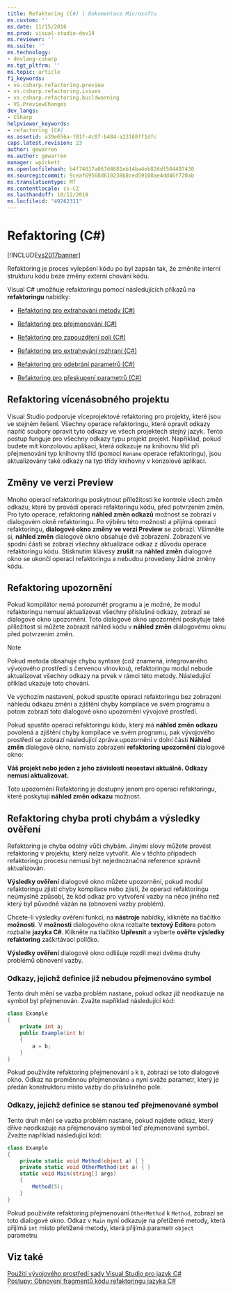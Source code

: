 ```yaml
---
title: Refaktoring (C#) | Dokumentace Microsoftu
ms.custom: ''
ms.date: 11/15/2016
ms.prod: visual-studio-dev14
ms.reviewer: ''
ms.suite: ''
ms.technology:
- devlang-csharp
ms.tgt_pltfrm: ''
ms.topic: article
f1_keywords:
- vs.csharp.refactoring.preview
- vs.csharp.refactoring.issues
- vs.csharp.refactoring.buildwarning
- VS.PreviewChanges
dev_langs:
- CSharp
helpviewer_keywords:
- refactoring [C#]
ms.assetid: a39e656a-f81f-4c87-b484-a23168ff1dfc
caps.latest.revision: 23
author: gewarren
ms.author: gewarren
manager: wpickett
ms.openlocfilehash: b4f74017a067d4681eb14ba4eb826df504497430
ms.sourcegitcommit: 9ceaf69568d61023868ced59108ae4dd46f720ab
ms.translationtype: MT
ms.contentlocale: cs-CZ
ms.lasthandoff: 10/12/2018
ms.locfileid: "49262311"
---
```

# <a name="refactoring-c"></a>Refaktoring (C#)
[!INCLUDE[vs2017banner](../includes/vs2017banner.md)]

Refaktoring je proces vylepšení kódu po byl zapsán tak, že změníte interní strukturu kódu beze změny externí chování kódu.  
  
 Visual C# umožňuje refaktoringu pomocí následujících příkazů na **refaktoringu** nabídky:  
  
-   [Refaktoring pro extrahování metody (C#)](../csharp-ide/extract-method-refactoring-csharp.md)  
  
-   [Refaktoring pro přejmenování (C#)](../csharp-ide/rename-refactoring-csharp.md)  
  
-   [Refaktoring pro zapouzdření polí (C#)](../csharp-ide/encapsulate-field-refactoring-csharp.md)  
  
-   [Refaktoring pro extrahování rozhraní (C#)](../csharp-ide/extract-interface-refactoring-csharp.md)  
  
-   [Refaktoring pro odebrání parametrů (C#)](../csharp-ide/remove-parameters-refactoring-csharp.md)  
  
-   [Refaktoring pro přeskupení parametrů (C#)](../csharp-ide/reorder-parameters-refactoring-csharp.md)  
  
## <a name="multi-project-refactoring"></a>Refaktoring vícenásobného projektu  
 Visual Studio podporuje víceprojektové refaktoring pro projekty, které jsou ve stejném řešení. Všechny operace refaktoringu, které opravit odkazy napříč soubory opravit tyto odkazy ve všech projektech stejný jazyk. Tento postup funguje pro všechny odkazy typu projekt projekt. Například, pokud budete mít konzolovou aplikaci, která odkazuje na knihovnu tříd při přejmenování typ knihovny tříd (pomocí `Rename` operace refaktoringu), jsou aktualizovány také odkazy na typ třídy knihovny v konzolové aplikaci.  
  
## <a name="changes-preview"></a>Změny ve verzi Preview  
 Mnoho operací refaktoringu poskytnout příležitosti ke kontrole všech změn odkazu, které by provádí operaci refaktoringu kódu, před potvrzením změn. Pro tyto operace, refaktoring **náhled změn odkazů** možnost se zobrazí v dialogovém okně refaktoringu. Po výběru této možnosti a přijímá operaci refaktoringu, **dialogové okno změny ve verzi Preview** se zobrazí. Všimněte si, **náhled změn** dialogové okno obsahuje dvě zobrazení. Zobrazení ve spodní části se zobrazí všechny aktualizace odkaz z důvodu operace refaktoringu kódu. Stisknutím klávesy **zrušit** na **náhled změn** dialogové okno se ukončí operaci refaktoringu a nebudou provedeny žádné změny kódu.  
  
## <a name="refactoring-warnings"></a>Refaktoring upozornění  
 Pokud kompilátor nemá porozumět programu a je možné, že modul refaktoringu nemusí aktualizovat všechny příslušné odkazy, zobrazí se dialogové okno upozornění. Toto dialogové okno upozornění poskytuje také příležitost si můžete zobrazit náhled kódu v **náhled změn** dialogovému oknu před potvrzením změn.  
  
> [!NOTE]
>  Pokud metoda obsahuje chybu syntaxe (což znamená, integrovaného vývojového prostředí s červenou vlnovkou), refaktoringu modul nebude aktualizovat všechny odkazy na prvek v rámci této metody. Následující příklad ukazuje toto chování.  
  
 Ve výchozím nastavení, pokud spustíte operaci refaktoringu bez zobrazení náhledu odkazu změní a zjištění chyby kompilace ve svém programu a potom zobrazí toto dialogové okno upozornění vývojové prostředí.  
  
 Pokud spustíte operaci refaktoringu kódu, který má **náhled změn odkazu** povolená a zjištění chyby kompilace ve svém programu, pak vývojového prostředí se zobrazí následující zpráva upozornění v dolní části **Náhled změn** dialogové okno, namísto zobrazení **refaktoring upozornění** dialogové okno:  
  
 **Váš projekt nebo jeden z jeho závislostí nesestaví aktuálně. Odkazy nemusí aktualizovat.**  
  
 Toto upozornění Refaktoring je dostupný jenom pro operací refaktoringu, které poskytují **náhled změn odkazu** možnost.  
  
## <a name="error-tolerant-refactoring-and-verification-results"></a>Refaktoring chyba proti chybám a výsledky ověření  
 Refaktoring je chyba odolný vůči chybám. Jinými slovy můžete provést refaktoring v projektu, který nelze vytvořit. Ale v těchto případech refaktoringu procesu nemusí být nejednoznačná reference správně aktualizován.  
  
 **Výsledky ověření** dialogové okno můžete upozornění, pokud modul refaktoringu zjistí chyby kompilace nebo zjistí, že operaci refaktoringu neúmyslně způsobí, že kód odkaz pro vytvoření vazby na něco jiného než který byl původně vázán na (obnovení vazby problém).  
  
 Chcete-li výsledky ověření funkcí, na **nástroje** nabídky, klikněte na tlačítko **možnosti**. V **možnosti** dialogového okna rozbalte **textový Editor**a potom rozbalte **jazyka C#**. Klikněte na tlačítko **Upřesnit** a vyberte **ověřte výsledky refaktoring** zaškrtávací políčko.  
  
 **Výsledky ověření** dialogové okno odlišuje rozdíl mezi dvěma druhy problémů obnovení vazby.  
  
### <a name="references-whose-definition-will-no-longer-be-the-renamed-symbol"></a>Odkazy, jejichž definice již nebudou přejmenováno symbol  
 Tento druh mění se vazba problém nastane, pokud odkaz již neodkazuje na symbol byl přejmenován. Zvažte například následující kód:  
  
```csharp  
class Example  
{  
    private int a;  
    public Example(int b)  
    {  
        a = b;  
    }  
}  
```  
  
 Pokud používáte refaktoring přejmenování `a` k `b`, zobrazí se toto dialogové okno. Odkaz na proměnnou přejmenováno `a` nyní sváže parametr, který je předán konstruktoru místo vazby do příslušného pole.  
  
### <a name="references-whose-definition-will-now-become-the-renamed-symbol"></a>Odkazy, jejichž definice se stanou teď přejmenované symbol  
 Tento druh mění se vazba problém nastane, pokud najdete odkaz, který dříve neodkazuje na přejmenováno symbol teď přejmenované symbol. Zvažte například následující kód:  
  
```csharp  
class Example  
{  
    private static void Method(object a) { }  
    private static void OtherMethod(int a) { }  
    static void Main(string[] args)  
    {  
        Method(5);  
    }  
}  
```  
  
 Pokud používáte refaktoring přejmenování `OtherMethod` k `Method`, zobrazí se toto dialogové okno. Odkaz v `Main` nyní odkazuje na přetížené metody, která přijímá `int` místo přetížené metody, která přijímá parametr `object` parametru.  
  
## <a name="see-also"></a>Viz také  
 [Použití vývojového prostředí sady Visual Studio pro jazyk C#](../csharp-ide/using-the-visual-studio-development-environment-for-csharp.md)   
 [Postupy: Obnovení fragmentů kódu refaktoringu jazyka C#](../ide/how-to-restore-csharp-refactoring-snippets.md)